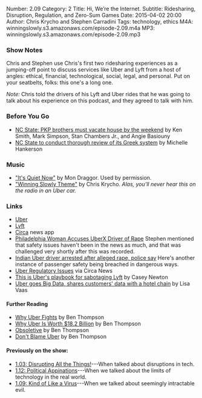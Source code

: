 Number: 2.09
Category: 2
Title: Hi, We’re the Internet.
Subtitle: Ridesharing, Disruption, Regulation, and Zero-Sum Games
Date: 2015-04-02 20:00
Author: Chris Krycho and Stephen Carradini
Tags: technology, ethics 
M4A: winningslowly.s3.amazonaws.com/episode-2.09.m4a
MP3: winningslowly.s3.amazonaws.com/episode-2.09.mp3

### Show Notes

Chris and Stephen use Chris's first two ridesharing experiences as a jumping-off point to discuss services like Uber and Lyft from a host of angles: ethical, financial, technological, social, legal, and personal. Put on your seatbelts, folks: this one's a long one. 

*Note:* Chris told the drivers of his Lyft and Uber rides that he was going to talk about his experience on this podcast, and they agreed to talk with him.

### Before You Go

  - [NC State: PKP brothers must vacate house by the weekend](http://www.wral.com/nc-state-disbands-pi-kappa-phi-chapter-following-investigation/14539264/) by Ken Smith, Mark Simpson, Stan Chambers Jr., and Angie Basiouny
  - [NC State to conduct thorough review of its Greek system](http://www.newsobserver.com/news/local/community/midtown-raleigh-news/article16298969.html) by Michelle Hankerson

### Music

  - ["It's Quiet Now"](http://mondraggor.com/) by Mon Draggor. Used by permission.
  - ["Winning Slowly Theme"](https://soundcloud.com/chriskrycho/winning-slowly) by Chris Krycho. *Alas, you'll never hear this on the radio in an Uber car.*

### Links

  - [Uber](https://www.uber.com/) 
  - [Lyft](https://www.lyft.com/)
  - [Circa](https://circanews.com/) news app
  - [Philadelphia Woman Accuses UberX Driver of Rape](http://time.com/3757398/uber-rape-philadelphia/) Stephen mentioned that safety issues haven't been in the news as much, and that was challenged very shortly after this was recorded.
  - [Indian Uber driver arrested after alleged rape, police say](http://www.cnn.com/2014/12/07/world/asia/india-uber-alleged-rape/) Here's another instance of passenger safety being breached in dangerous ways.  
  - [Uber Regulatory Issues](https://circanews.com/news/regulatory-issues-with-uber) via Circa News
  - [This is Uber's playbook for sabotaging Lyft](http://www.theverge.com/2014/8/26/6067663/this-is-ubers-playbook-for-sabotaging-lyft) by Casey Newton
  - [Uber goes Big Data, shares customers' data with a hotel chain](https://nakedsecurity.sophos.com/2015/03/26/uber-goes-big-data-shares-customers-data-with-a-hotel-chain/) by Lisa Vaas
  
#### Further Reading
  - [Why Uber Fights](http://stratechery.com/2014/uber-fights/) by Ben Thompson
  - [Why Uber Is Worth $18.2 Billion](http://stratechery.com/2014/uber-worth-18-2-billion/) by Ben Thompson
  - [Obsoletive](http://stratechery.com/2013/obsoletive/) by Ben Thompson
  - [Don't Blame Uber](http://stratechery.com/2014/dont-blame-uber/) by Ben Thompson
  
#### Previously on the show:
  - [1.03: Disrupting All the Things!](http://www.winningslowly.org/2014/07/disrupting-all-the-things/)---When talked about disruptions in tech. 
  - [1.12: Political Appinations](http://www.winningslowly.org/2014/10/political-appinations/)---When we talked about the limits of technology in the real world.
  - [1.09: Kind of Like a Virus](http://www.winningslowly.org/2014/09/kind-of-like-a-virus/)---When we talked about seemingly intractable evil. 